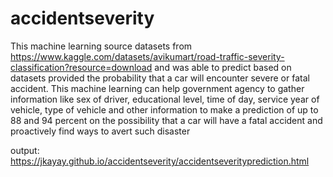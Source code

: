 # accidentseverity


This machine learning source datasets from https://www.kaggle.com/datasets/avikumart/road-traffic-severity-classification?resource=download
and was able to predict based on datasets provided the probability that a car will encounter severe or fatal accident. This machine learning can
help government agency to gather information like sex of driver, educational level, time of day, service year of vehicle, type of vehicle and
other information to make a prediction of up to 88 and 94 percent on the possibility that a car will have a fatal accident and proactively find ways
to avert such disaster


output: https://jkayay.github.io/accidentseverity/accidentseverityprediction.html
